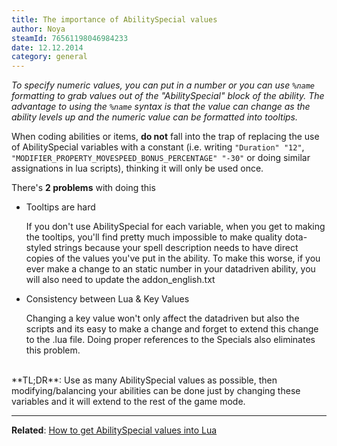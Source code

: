 ```yaml
---
title: The importance of AbilitySpecial values
author: Noya
steamId: 76561198046984233
date: 12.12.2014
category: general
---
```


*To specify numeric values, you can put in a number or you can use `%name` formatting to grab values out of the "AbilitySpecial" block of the ability. The advantage to using the `%name` syntax is that the value can change as the ability levels up and the numeric value can be formatted into tooltips.*

When coding abilities or items, **do not** fall into the trap of replacing the use of AbilitySpecial variables with a constant (i.e. writing `"Duration" "12"`, `"MODIFIER_PROPERTY_MOVESPEED_BONUS_PERCENTAGE"	"-30"` or doing similar assignations in lua scripts), thinking it will only be used once. 

There's **2 problems** with doing this

* Tooltips are hard

  If you don't use AbilitySpecial for each variable, when you get to making the tooltips, you'll find pretty much impossible to make quality dota-styled strings because your spell description needs to have direct copies of the values you've put in the ability. To make this worse, if you ever make a change to an static number in your datadriven ability, you will also need to update the addon_english.txt 

* Consistency between Lua & Key Values

  Changing a key value won't only affect the datadriven but also the scripts and its easy to make a change and forget to extend this change to the .lua file. Doing proper references to the Specials also eliminates this problem.

<br>
**TL;DR**: Use as many AbilitySpecial values as possible, then modifying/balancing your abilities can be done just by changing these variables and it will extend to the rest of the game mode.

---

**Related**: [How to get AbilitySpecial values into Lua](http://moddota.com/forums/discussion/17/how-to-get-abilityspecial-values-into-lua)